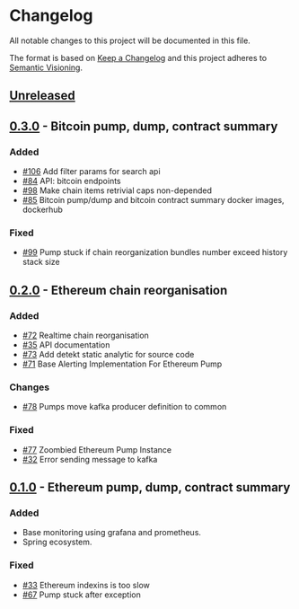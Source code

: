 # Changelog
All notable changes to this project will be documented in this file.

The format is based on [Keep a Changelog](http://keepachangelog.com/en/1.0.0/)
and this project adheres to [Semantic Visioning](http://semver.org/spec/v2.0.0.html).

## [Unreleased]

## [0.3.0] - Bitcoin pump, dump, contract summary
### Added
- [#106](/../../issues/106) Add filter params for search api
- [#84](/../../issues/84) API: bitcoin endpoints
- [#98](/../../issues/98) Make chain items retrivial caps non-depended
- [#85](/../../issues/85) Bitcoin pump/dump and bitcoin contract summary docker images, dockerhub
### Fixed
- [#99](/../../issues/99) Pump stuck if chain reorganization bundles number exceed history stack size



## [0.2.0] - Ethereum chain reorganisation
### Added
- [#72](/../../issues/72) Realtime chain reorganisation
- [#35](/../../issues/35) API documentation 
- [#73](/../../issues/73) Add detekt static analytic for source code
- [#71](/../../issues/71) Base Alerting Implementation For Ethereum Pump
### Changes
- [#78](/../../issues/78) Pumps move kafka producer definition to common
### Fixed
- [#77](/../../issues/77) Zoombied Ethereum Pump Instance
- [#32](/../../issues/32) Error sending message to kafka 


## [0.1.0] - Ethereum pump, dump, contract summary
### Added
- Base monitoring using grafana and prometheus.
- Spring ecosystem.
### Fixed
- [#33](/../../issues/33) Ethereum indexins is too slow
- [#67](/../../issues/67) Pump stuck after exception


[Unreleased]: https://github.com/cybercongress/cyber-search/compare/0.3.0...HEAD
[0.1.0]: https://github.com/cybercongress/cyber-search/compare/0.1.0...0.1.0
[0.2.0]: https://github.com/cybercongress/cyber-search/compare/0.1.0...0.2.0
[0.3.0]: https://github.com/cybercongress/cyber-search/compare/0.2.0...0.3.0

